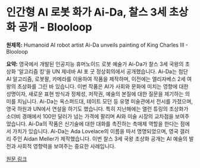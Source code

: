 # 인간형 AI 로봇 화가 Ai-Da, 찰스 3세 초상화 공개 - Blooloop

**원제목:** Humanoid AI robot artist Ai-Da unveils painting of King Charles III - Blooloop

**요약:** 영국에서 개발된 인공지능 휴머노이드 로봇 예술가 Ai-Da가 찰스 3세 국왕의 초상화 '알고리즘 킹'을 UN 제네바 AI 포 굿 정상회의에서 공개했습니다.  Ai-Da는 첨단 AI 알고리즘, 로봇팔, 카메라를 이용하여 작품을 제작하며, 이전에는 엘리자베스 2세 여왕의 초상화를 그린 바 있습니다.  이번 작품은 AI가 사회와 문화에 미치는 영향에 대한 성명이자, 새로운 표현 방식과 정체성, 저작권, 예술의 본질에 대한 질문을 제기하는 의미를 지닙니다.  Ai-Da는 옥스퍼드대, 테이트 모던 등 유명 미술관에서 전시를 가졌으며,  영국 하원과 UN에서 연설을 하기도 했습니다.  특히 지난해에는 앨런 튜링의 초상화가 소더비 경매에서 100만 달러가 넘는 가격에 팔리며 AI와 미술 시장의 교차점을 보여주었습니다.  Ai-Da의 작품은 신기술에 대한 대화를 촉진하는 촉매제 역할을 한다는 점에서 가치가 있습니다.  Ai-Da는  Ada Lovelace의 이름을 따서 명명되었으며,  영국 갤러리 주인 Aidan Meller가 제작했습니다.  이번 찰스 3세 국왕 초상화 공개는 AI 예술의 발전과 사회적 영향력을 보여주는 중요한 사례입니다.

[원문 링크](https://blooloop.com/technology/news/ai-da-humanoid-robot-king-charles-painting/)

